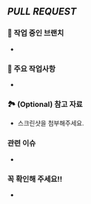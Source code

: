 ## <i>PULL REQUEST</i>

### 🎋 작업 중인 브랜치
- 

### 🔑 주요 작업사항
- 

### 🏞 (Optional) 참고 자료
- 스크린샷을 첨부해주세요.

### 관련 이슈
- 

### 꼭 확인해 주세요!!
- 